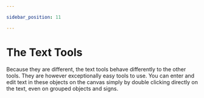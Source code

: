 ```yaml
---

sidebar_position: 11

---
```

# The Text Tools

Because they are different, the text tools behave differently to the other tools. They are however exceptionally easy tools to use. You can enter and edit text in these objects on the canvas simply by double clicking directly on the text, even on grouped objects and signs.
